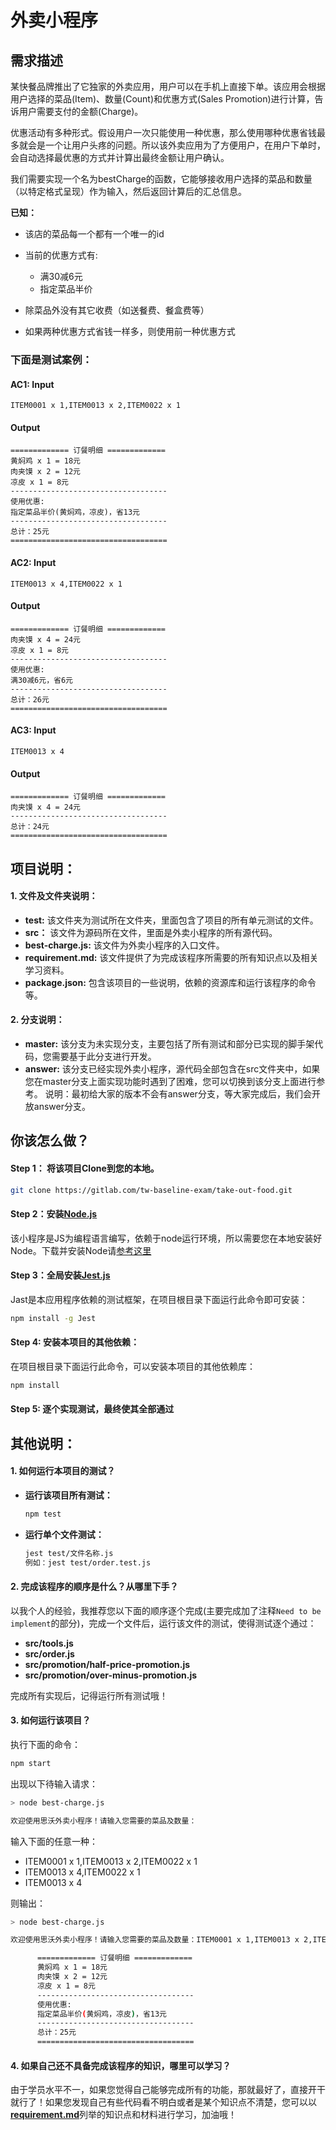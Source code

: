 # 外卖小程序
## 需求描述
某快餐品牌推出了它独家的外卖应用，用户可以在手机上直接下单。该应用会根据用户选择的菜品(Item)、数量(Count)和优惠方式(Sales Promotion)进行计算，告诉用户需要支付的金额(Charge)。

优惠活动有多种形式。假设用户一次只能使用一种优惠，那么使用哪种优惠省钱最多就会是一个让用户头疼的问题。所以该外卖应用为了方便用户，在用户下单时，会自动选择最优惠的方式并计算出最终金额让用户确认。

我们需要实现一个名为bestCharge的函数，它能够接收用户选择的菜品和数量（以特定格式呈现）作为输入，然后返回计算后的汇总信息。

**已知：**

* 该店的菜品每一个都有一个唯一的id

* 当前的优惠方式有:

  * 满30减6元
  * 指定菜品半价

* 除菜品外没有其它收费（如送餐费、餐盒费等）

* 如果两种优惠方式省钱一样多，则使用前一种优惠方式


### 下面是测试案例：

#### AC1: Input

```
ITEM0001 x 1,ITEM0013 x 2,ITEM0022 x 1
```

#### Output

```
============= 订餐明细 =============
黄焖鸡 x 1 = 18元
肉夹馍 x 2 = 12元
凉皮 x 1 = 8元
-----------------------------------
使用优惠:
指定菜品半价(黄焖鸡，凉皮)，省13元
-----------------------------------
总计：25元
===================================
```



#### AC2: Input

```
ITEM0013 x 4,ITEM0022 x 1
```

#### Output

```
============= 订餐明细 =============
肉夹馍 x 4 = 24元
凉皮 x 1 = 8元
-----------------------------------
使用优惠:
满30减6元，省6元
-----------------------------------
总计：26元
===================================
```



#### AC3: Input

```
ITEM0013 x 4
```

#### Output

```
============= 订餐明细 =============
肉夹馍 x 4 = 24元
-----------------------------------
总计：24元
===================================
```



## 项目说明：

#### 1. 文件及文件夹说明：

* **test:** 该文件夹为测试所在文件夹，里面包含了项目的所有单元测试的文件。
* **src：** 该文件为源码所在文件，里面是外卖小程序的所有源代码。
* **best-charge.js:**  该文件为外卖小程序的入口文件。
* **requirement.md:**   该文件提供了为完成该程序所需要的所有知识点以及相关学习资料。
* **package.json:**  包含该项目的一些说明，依赖的资源库和运行该程序的命令等。

#### 2. 分支说明：

* **master:**  该分支为未实现分支，主要包括了所有测试和部分已实现的脚手架代码，您需要基于此分支进行开发。
* **answer:**  该分支已经实现外卖小程序，源代码全部包含在src文件夹中，如果您在master分支上面实现功能时遇到了困难，您可以切换到该分支上面进行参考。
说明：最初给大家的版本不会有answer分支，等大家完成后，我们会开放answer分支。



## 你该怎么做？

#### Step 1： 将该项目Clone到您的本地。

```bash
git clone https://gitlab.com/tw-baseline-exam/take-out-food.git
```

#### Step 2：安装[Node.js](https://nodejs.org/en/)

该小程序是JS为编程语言编写，依赖于node运行环境，所以需要您在本地安装好Node。下载并安装Node请[参考这里](https://nodejs.org/en/download/)

#### Step 3：全局安装[Jest.js](https://jestjs.io/en/)

Jast是本应用程序依赖的测试框架，在项目根目录下面运行此命令即可安装：

```bash
npm install -g Jest
```

#### Step 4:  安装本项目的其他依赖：

在项目根目录下面运行此命令，可以安装本项目的其他依赖库：

```bash
npm install
```

#### Step 5:  逐个实现测试，最终使其全部通过

## 其他说明：

#### 1. 如何运行本项目的测试？

* **运行该项目所有测试：**

  ```bash
  npm test
  ```

* **运行单个文件测试：**

  ```bash
  jest test/文件名称.js
  例如：jest test/order.test.js
  ```

#### 2. 完成该程序的顺序是什么？从哪里下手？

以我个人的经验，我推荐您以下面的顺序逐个完成(主要完成加了注释`Need to be implement`的部分)，完成一个文件后，运行该文件的测试，使得测试逐个通过：

* **src/tools.js**
* **src/order.js**
* **src/promotion/half-price-promotion.js**
* **src/promotion/over-minus-promotion.js**

完成所有实现后，记得运行所有测试哦！

####  3. 如何运行该项目？

执行下面的命令：

```bash
npm start
```

出现以下待输入请求：

```bash
> node best-charge.js

欢迎使用思沃外卖小程序！请输入您需要的菜品及数量：
```

输入下面的任意一种：

* ITEM0001 x 1,ITEM0013 x 2,ITEM0022 x 1
* ITEM0013 x 4,ITEM0022 x 1
* ITEM0013 x 4

则输出：

```bash
> node best-charge.js

欢迎使用思沃外卖小程序！请输入您需要的菜品及数量：ITEM0001 x 1,ITEM0013 x 2,ITEM0022 x 1

      ============= 订餐明细 =============
      黄焖鸡 x 1 = 18元
      肉夹馍 x 2 = 12元
      凉皮 x 1 = 8元
      -----------------------------------
      使用优惠:
      指定菜品半价(黄焖鸡，凉皮)，省13元
      -----------------------------------
      总计：25元
      ===================================
```

#### 4. 如果自己还不具备完成该程序的知识，哪里可以学习？

由于学员水平不一，如果您觉得自己能够完成所有的功能，那就最好了，直接开干就行了！如果您发现自己有些代码看不明白或者是某个知识点不清楚，您可以以[**requirement.md**](https://gitlab.com/tw-baseline-exam/take-out-food/-/blob/master/requirement.md)列举的知识点和材料进行学习，加油哦！

